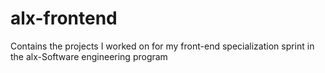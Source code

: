 # alx-frontend
Contains the projects I worked on for my front-end specialization sprint in the alx-Software engineering program
